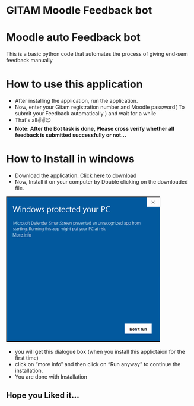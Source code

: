 # GITAM Moodle Feedback bot

# Moodle auto Feedback bot

This is a  basic python code that automates the process of giving end-sem feedback manually

# How to use this application

- After installing the application, run the application.
- Now, enter your Gitam registration number and Moodle password( To submit your Feedback automatically ) and wait for a while
- That's all✌️✌️😉
- **Note: After the Bot task is done, Please cross verify whether all feedback is submitted successfully or not...**

# How to Install in windows

- Download the application. [Click here to download](https://drive.google.com/file/d/1sXMgrKSoUQNE4DnBHPhb5eBHbyPa-7Ki/view?usp=sharing)
- Now, Install it on your computer by Double clicking on the downloaded file.

![IMAGE1.png](https://github.com/Mr-Jerry-Haxor/Gitam-zoom-buddy/blob/main/Docs/image2.png)

- you will get this dialogue box (when you install this applictaion for the first time)
- click on “more info” and then click on “Run anyway” to continue the installation.
- You are done with Installation

## Hope you Liked it...
